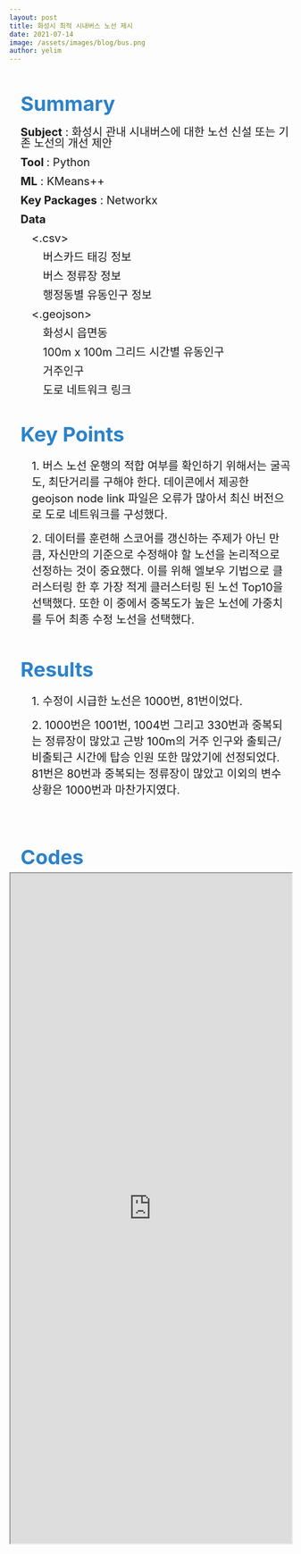 ```yaml
---
layout: post
title: 화성시 최적 시내버스 노선 제시
date: 2021-07-14
image: /assets/images/blog/bus.png
author: yelim
---
```



<p>&nbsp;</p>
<div class="post_head" style="margin-left: 20px; line-height: 1.5;"><span style="font-size: 36px; color: #2c82c9;"><strong>Summary</strong></span></div>
<section class="post_info">
<p style="margin-left: 20px; line-height: 1;"><span style="font-size: 15pt;"><strong>Subject</strong> : 화성시 관내 시내버스에 대한 노선 신설 또는 기존 노선의 개선 제안</span></p>
<p style="margin-left: 20px; line-height: 1;"><span style="font-size: 15pt;"><strong>Tool </strong>: Python</span></p>
<p style="margin-left: 20px; line-height: 1;"><span style="font-size: 15pt;"><strong>ML</strong> : KMeans++</span></p>
<p style="margin-left: 20px; line-height: 1;"><span style="font-size: 15pt;"><strong>Key Packages</strong> : Networkx</span></p>
<p style="margin-left: 20px; line-height: 1;"><span style="font-size: 15pt;"><strong>Data</strong></span></p>
<p style="margin-left: 40px; line-height: 1;"><span style="font-size: 15pt;">&lt;.csv&gt;</span></p>
<p style="margin-left: 60px; line-height: 1;"><span style="font-size: 15pt;">버스카드 태깅 정보</span></p>
<p style="margin-left: 60px; line-height: 1;"><span style="font-size: 15pt;">버스 정류장 정보</span></p>
<p style="margin-left: 60px; line-height: 1;"><span style="font-size: 15pt;">행정동별 유동인구 정보</span></p>
<p style="margin-left: 40px; line-height: 1;"><span style="font-size: 15pt;">&lt;.geojson&gt;</span></p>
<p style="margin-left: 60px; line-height: 1;"><span style="font-size: 15pt;">화성시 읍면동</span></p>
<p style="margin-left: 60px; line-height: 1;"><span style="font-size: 15pt;">100m x 100m 그리드 시간별 유동인구</span></p>
<p style="margin-left: 60px; line-height: 1;"><span style="font-size: 15pt;">거주인구</span></p>
<p style="margin-left: 60px; line-height: 1;"><span style="font-size: 15pt;">도로 네트워크 링크</span></p>
<p style="margin-left: 20px; line-height: 1;">&nbsp;</p>
</section>
<section class="key_points">
<div class="post_head" style="margin-left: 20px; line-height: 1.5;"><span style="font-size: 36px; color: #2c82c9;"><strong>Key Points</strong></span></div>
<p style="margin-left: 40px;"><span style="font-size: 15pt;">1. 버스 노선 운행의 적합 여부를 확인하기 위해서는 굴곡도, 최단거리를 구해야 한다. 데이콘에서 제공한 geojson node link 파일은 오류가 많아서 최신 버전으로 도로 네트워크를 구성했다.</span></p>
<p style="margin-left: 40px;"><span style="font-size: 15pt;">2. 데이터를 훈련해 스코어를 갱신하는 주제가 아닌 만큼, 자신만의 기준으로 수정해야 할 노선을 논리적으로 선정하는 것이 중요했다. 이를 위해 엘보우 기법으로 클러스터링 한 후 가장 적게 클러스터링 된 노선 Top10을 선택했다. 또한 이 중에서 중복도가 높은 노선에 가중치를 두어 최종 수정 노선을 선택했다.</span></p>
</section>
<p style="line-height: 1.5;">&nbsp;</p>
<section class="results">
<div class="post_head" style="margin-left: 20px; line-height: 1.5;"><span style="font-size: 36px; color: #2c82c9;"><strong>Results</strong></span></div>
<p style="margin-left: 40px;"><span style="font-size: 15pt;">1. 수정이 시급한 노선은 1000번, 81번이었다.&nbsp;</span></p>
<p style="margin-left: 40px;"><span style="font-size: 15pt;">2. 1000번은 1001번, 1004번 그리고 330번과 중복되는 정류장이 많았고 근방 100m의 거주 인구와 출퇴근/비출퇴근 시간에 탑승 인원 또한 많았기에 선정되었다. 81번은 80번과 중복되는 정류장이 많았고 이외의 변수 상황은 1000번과 마찬가지였다.</span></p>
</section>
<p style="line-height: 1.5;">&nbsp;</p>
<p>&nbsp;</p>
<div class="post_head" style="margin-left: 20px; line-height: 1.5;"><span style="font-size: 36px; color: #2c82c9;"><strong>Codes</strong></span></div>
<iframe src='https://nbviewer.org/github/HappySoapy/happysoapy.github.io/blob/main/_posts/hwasung_bus_line.ipynb' width='100%' height='1200px'>